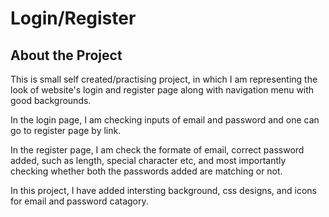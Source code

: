 # Login/Register

## About the Project

<p>This is small self created/practising project, in which I am representing the look of website's login and register page along with navigation menu with good backgrounds.</p>
<p>In the login page, I am checking inputs of email and password and one can go to register page by link.</p>
<P>In the register page, I am check the formate of email, correct password added, such as length, special character etc, and most importantly checking whether both the passwords added are matching or not.</P>
<p>In this project, I have added intersting background, css designs, and icons for email and password catagory.</p>
